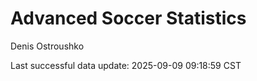 # Advanced Soccer Statistics
Denis Ostroushko

<!-- gfm -->

Last successful data update: 2025-09-09 09:18:59 CST
